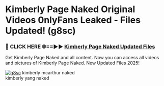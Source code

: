 # Kimberly Page Naked Original Videos 0nlyFans Leaked - Files Updated! (g8sc)

<h3>🔴 CLICK HERE 🌐==►► <a href="https://tinyurl.com/yckcrads" rel="nofollow">Kimberly Page Naked Updated Files</a></h3>

Get Kimberly Page Naked and all content. Now you can access all videos and pictures of Kimberly Page Naked. New Updated Files 2025!

[![g8sc](https://i.imgur.com/hpKpOFt.gif)](https://tinyurl.com/yckcrads)
kimberly mcarthur naked<br>
kimberly yang naked